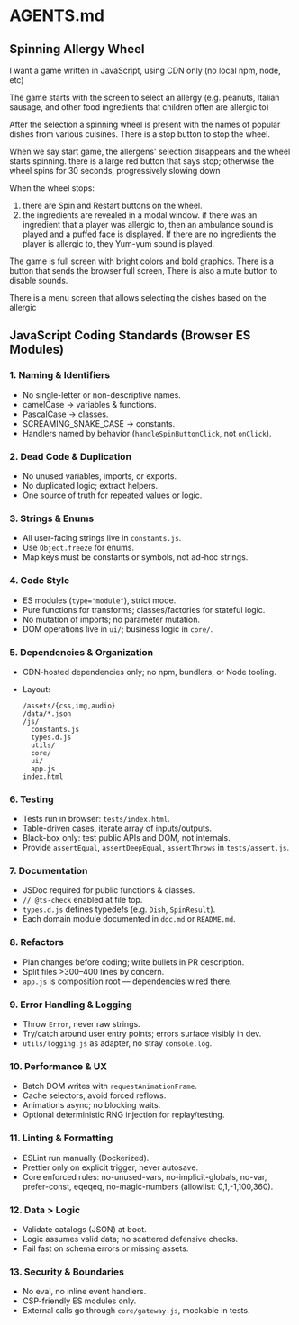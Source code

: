 # AGENTS.md

## Spinning Allergy Wheel

I want a game written in JavaScript, using CDN only (no local npm, node, etc)

The game starts with the screen to select an allergy (e.g. peanuts, Italian sausage, and other food ingredients that
children often are allergic to)

After the selection a spinning wheel is present with the names of popular dishes from various cuisines. There is a stop
button to stop the wheel.

When we say start game, the allergens' selection disappears and the wheel starts spinning. there is a large red button
that says stop; otherwise the wheel spins for 30 seconds, progressively slowing down

When the wheel stops:

1. there are Spin and Restart buttons on the wheel.
2. the ingredients are revealed in a modal window. if there was an ingredient that a player was allergic to, then an
   ambulance sound is played and a puffed face is displayed. If there are no ingredients the player is allergic to, they
   Yum-yum sound is played.

The game is full screen with bright colors and bold graphics. There is a button that sends the browser full screen,
There is also a mute button to disable sounds.

There is a menu screen that allows selecting the dishes based on the allergic

## JavaScript Coding Standards (Browser ES Modules)

### 1. Naming & Identifiers

* No single-letter or non-descriptive names.
* camelCase → variables & functions.
* PascalCase → classes.
* SCREAMING_SNAKE_CASE → constants.
* Handlers named by behavior (`handleSpinButtonClick`, not `onClick`).

### 2. Dead Code & Duplication

* No unused variables, imports, or exports.
* No duplicated logic; extract helpers.
* One source of truth for repeated values or logic.

### 3. Strings & Enums

* All user-facing strings live in `constants.js`.
* Use `Object.freeze` for enums.
* Map keys must be constants or symbols, not ad-hoc strings.

### 4. Code Style

* ES modules (`type="module"`), strict mode.
* Pure functions for transforms; classes/factories for stateful logic.
* No mutation of imports; no parameter mutation.
* DOM operations live in `ui/`; business logic in `core/`.

### 5. Dependencies & Organization

* CDN-hosted dependencies only; no npm, bundlers, or Node tooling.
* Layout:

  ```
  /assets/{css,img,audio}
  /data/*.json
  /js/
    constants.js
    types.d.js
    utils/
    core/
    ui/
    app.js
  index.html
  ```

### 6. Testing

* Tests run in browser: `tests/index.html`.
* Table-driven cases, iterate array of inputs/outputs.
* Black-box only: test public APIs and DOM, not internals.
* Provide `assertEqual`, `assertDeepEqual`, `assertThrows` in `tests/assert.js`.

### 7. Documentation

* JSDoc required for public functions & classes.
* `// @ts-check` enabled at file top.
* `types.d.js` defines typedefs (e.g. `Dish`, `SpinResult`).
* Each domain module documented in `doc.md` or `README.md`.

### 8. Refactors

* Plan changes before coding; write bullets in PR description.
* Split files >300–400 lines by concern.
* `app.js` is composition root — dependencies wired there.

### 9. Error Handling & Logging

* Throw `Error`, never raw strings.
* Try/catch around user entry points; errors surface visibly in dev.
* `utils/logging.js` as adapter, no stray `console.log`.

### 10. Performance & UX

* Batch DOM writes with `requestAnimationFrame`.
* Cache selectors, avoid forced reflows.
* Animations async; no blocking waits.
* Optional deterministic RNG injection for replay/testing.

### 11. Linting & Formatting

* ESLint run manually (Dockerized).
* Prettier only on explicit trigger, never autosave.
* Core enforced rules: no-unused-vars, no-implicit-globals, no-var, prefer-const, eqeqeq, no-magic-numbers (allowlist:
  0,1,-1,100,360).

### 12. Data > Logic

* Validate catalogs (JSON) at boot.
* Logic assumes valid data; no scattered defensive checks.
* Fail fast on schema errors or missing assets.

### 13. Security & Boundaries

* No eval, no inline event handlers.
* CSP-friendly ES modules only.
* External calls go through `core/gateway.js`, mockable in tests.

